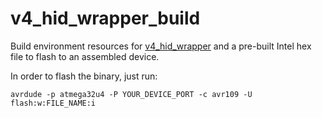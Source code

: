 # v4_hid_wrapper_build
Build environment resources for [v4_hid_wrapper](https://github.com/tkoecker/v4_hid_wrapper) and a pre-built Intel hex file to flash to an assembled device.

In order to flash the binary, just run:

    avrdude -p atmega32u4 -P YOUR_DEVICE_PORT -c avr109 -U flash:w:FILE_NAME:i
